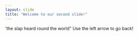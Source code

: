 ```yaml
---
layout: slide
title: "Welcome to our second slide!"
---
```

'the slap heard round the world"
Use the left arrow to go back!
